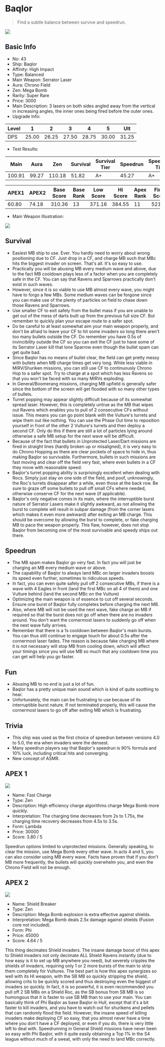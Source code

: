 # Baqlor

> Find a subtle balance between survive and speedrun.

<img src="/ships/ship_43.png" style={{zoom:1}}/>

## Basic Info

- No: 43
- Ship: Baqlor
- Affinity: High Impact
- Type: Balanced
- Main Weapon: Serrator Laser
- Aura: Chrono Field
- Zen: Mega Bomb
- Rarity: Super Rare
- Price: 3000
- Main Description: 3 lasers on both sides angled away from the vertical in increasing angles, the inner ones being fired before the outer ones.
- Upgrade Info: 

| Level | 1 | 2 | 3 | 4 | 5 | Ult |
|--|--|--|--|--|--|--|
| DPS | 25.00 | 26.25 | 27.50 | 28.75 | 30.00 | 31.25 |

- Test Results: 

| Main | Aura | Zen | Survival | Survival Tier | Speedrun | Speedrun Tier | Fun | Fun Tier |
|--|--|--|--|--|--|--|--|--|
| 100.91 | 99.27 | 110.18 | 51.82 | A+ | 45.27 | A+ | 39.82 | A |

| APEX1 | APEX2 | Base Score | Base Rank | Low Score | Hi Score | Apex Rank | Final Score | FinalRank |
|--|--|--|--|--|--|--|--|--|
| 60.80 | 74.18 | 310.36 | 13 | 371.16 | 384.55 | 11 | 521.45 | 8 |

- Main Weapon Illustration:

<img src="/illustration/main_43.gif" style={{zoom:1}}/>

## Survival

- Easiest MB ship to use. Ever. You hardly need to worry about wrong positioning due to CF. Just drop in a CF, and charge MB such that MBc hits the biggest invader on screen. That's all. It's so easy to use.
- Practically you will be abusing MB every medium wave and above, due to the fact MB cooldown plays less of a factor when you are completely safe in the CF. You can say that Ravens and Sparrows practically don't exist in such waves.
- However, since it is so viable to use MB almost every wave, you might have to forgo a few MBs. Some medium waves can be forgone since you can make use of the plenty of particles on field to chase down those Ravens and Sparrows.
- Use smaller CF to exit safely from the bullet mass if you are unable to get out of the mess of darts built up from the previous full size CF. But remember to quickly plan your escape route to a safer spot.
- Do be careful to at least somewhat aim your main weapon properly, and don't be afraid to leave your CF to hit some invaders so long there aren't too many bullets outside the CF. Do remember you have 0.5s of invincibility outside the CF so you can exit the CF just to have some of its Serrator Laser kill that lone Sparrow even though the bullet spam can get quite bad.
- Since Baqlor has no means of bullet clear, the field can get pretty messy with bullets when MB charge times get very long. While less viable in MIRV/Shuriken missions, you can still use CF to continuously Chrono Hop to a safer spot. Try to charge at a spot which has less Ravens so that you won't be faced with so many MIRVs exploding.
- In General/Boomerang missions, charging MB upfield is generally safer since the bottom of the screen will get flooded with so many other types of bullets.
- Turret popping may appear slightly difficult because of its somewhat spread laser. However, this is completely untrue as the MB that wipes out Ravens which enables you to pull of 2 consecutive CFs without issue. This means you can go point blank with the Vulture's turrets and wipe them out like nothing. You can use the Phase Out time to reposition yourself in front of the other 2 Vulture's turrets and then deploy a second CF. Only do this if there are still a lot of particles lying around otherwise a safe MB setup for the next wave will be difficult.
- Because of the fact that bullets in Unprotected Laser/Dart missions are fired in straight lines (hardly broken up or misaligned), it is very easy to do Chrono Hopping as there are clear pockets of space to hide in, thus making Baqlor so survivable. Furthermore, bullets in such missions are fast moving and clear off the field very fast, where even bullets in a CF they move with reasonable speed.
- Baqlor's turret popping ability is surprisingly excellent when dealing with Rocs. Simply just stay on one side of the field, and poof, unknowingly, the Roc's turrets disappear after a while, even those at the back row. Be sure to graze off some bullets to pull off small CFs where needed, otherwise conserve CF for the next wave (if applicable).
- Baqlor's only negative comes in its main, where the interruptible burst nature of Serrator Lasers make it slightly awkward, as not allowing the burst to complete will result in subpar damage (from the corner lasers which makes it even more awkward) after exiting an MB charge. This should be overcome by allowing the burst to complete, or fake charging MB to pace the weapon properly. This flaw, however, does not stop Baqlor from becoming one of the most survivable and speedy ships out there.

## Speedrun

- The MB spam makes Baqlor go very fast. In fact you will just be charging an MB every medium wave or above.
- The capability of Baqlor to always land MBc on larger invaders boosts its speed even further, sometimes to ridiculous speeds.
- In fact, you can even quite safely pull off 2 consecutive MBs, if there is a wave with 4 Eagles in front (land the first MBc on all 4 of them) and one Vulture behind (land the second MBc on the Vulture)
- Optimizing the main weapon is of essence to cut off several seconds. Ensure one burst of Baqlor fully completes before charging the next MB.
- Also, where MB will not be used the next wave, fake charge an MB if required so that the burst does not go off when there are no invaders around. You don't want the cornermost lasers to suddenly go off when the next wave fully arrives.
- Remember that there is a 1s cooldown between Baqlor's main bursts. You can thus still continue to engage touch for about 0.5s after the cornermost laser fades. The reason is because fake charging MB where it is not necessary will stop MB from cooling down, which will affect your timings since you will use MB so much that any cooldown time you can get will help you go faster.

## Fun

- Abusing MB to no end is just a lot of fun.
- Baqlor has a pretty unique main sound which is kind of quite soothing to hear.
- Unfortunately, the main can be frustrating to use because of its interruptible burst nature. If not terminated properly, this will cause the cornermost lasers to go off after exiting MB which is frustrating.

## Trivia

- This ship was used as the first choice of speedrun between versions 4.0 to 5.0, the era when invaders were the densest.
- Many speedrun players say that Baqlor's speedrun is 90% formula and 10% luck, including critical hits and converging.
- New concept of ASMR.

## APEX 1

<img src="/ships/ship_43_apex_1.png" style={{zoom:1}}/>

- Name: Fast Charge
- Type: Zen
- Description: High efficiency charge algorithms charge Mega Bomb more quickly.
- Interpretation: The charging time decreases from 2s to 1.75s, the charging time recovery decreases from 4.5s to 3.5s.
- Form: Lambda
- Price: 30000
- Score: 3.80 / 5

Speedrun options limited to unprotected missions. Generally speaking, to clear the mission, use Mega Bomb every other wave. In acts 4 and 5, you can also consider using MB every wave. Facts have proven that if you don't MB more frequently, the bullets will quickly overwhelm you, and even the Chrono Field will not be enough.

## APEX 2

<img src="/ships/ship_43_apex_2.png" style={{zoom:1}}/>

- Name: Shield Breaker
- Type: Zen
- Description: Mega Bomb explosion is extra effective against shields.
- Interpretation: Mega Bomb deals 2.5x damage against shields (Fusion core not included).
- Form: Phi
- Price: 45000
- Score: 4.64 / 5

This thing decimates Shield invaders. The insane damage boost of this apex to Shield invaders not only decimate ALL Shield Ravens instantly (due to how easy is it to set up MB anywhere you need), but severely cripples the shields of invaders, requiring only 1 or 2 more bursts of the main to strip them completely for Vultures. The best part is how this apex synergizes so well with its HI weapon, with the SB MB so quickly stripping the shield, allowing crits to be quickly scored and thus destroying even the biggest of invaders so quickly. In fact, it is so powerful, it is even recommended you pull off 2 SB MBs on a Shield Roc, as the SB bonus from SB MB is so humongous that it is faster to use SB MB than to use your main. You can basically think of Phi Baqlor as base Baqlor in Hull, except that it's a bit faster to kill invaders, and you have to watch out for shurikens and pellets that can randomly flood the field. However, the insane speed of killing invaders make deploying CF so easy, that you almost never have a time where you don't have a CF deployed, or even if you do, there is very little left to deal with. Speedrunning in General Shield missions have never been so easy with Phi Baqlor, with it quite easily obtaining a Top 1% in the S4 league without much of a sweat, with only the need to land MBc correctly.

